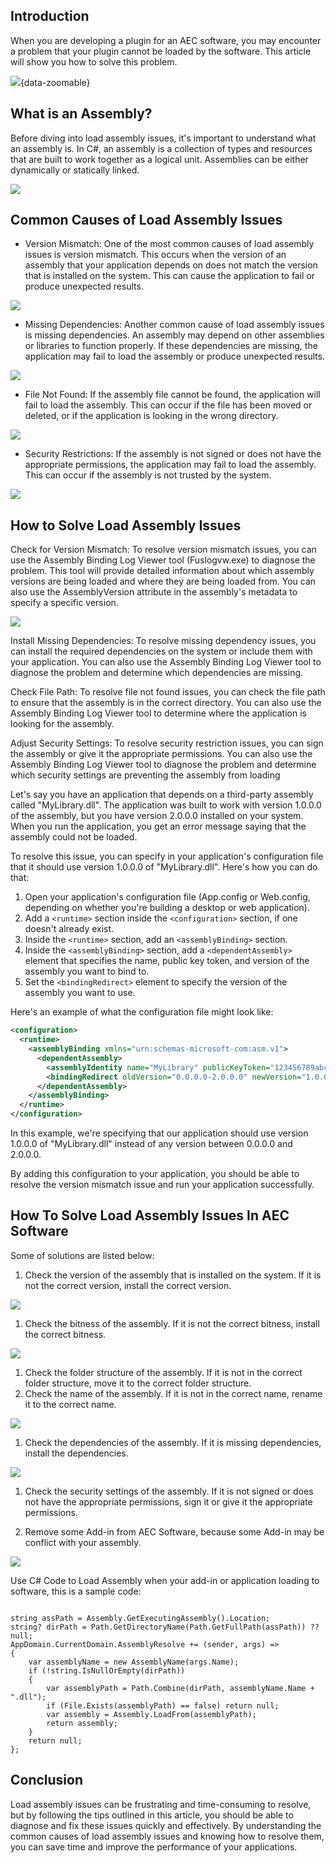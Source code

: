 
## Introduction

When you are developing a plugin for an AEC software, you may encounter a problem that your plugin cannot be loaded by the software. This article will show you how to solve this problem.

![](https://github.com/chuongmep/DataBlog/blob/master/2023-05-11-Solving-Load-Assembly-In-AEC/pic/exportdadadaw.png?raw=true){data-zoomable}

## What is an Assembly?

Before diving into load assembly issues, it's important to understand what an assembly is. In C#, an assembly is a collection of types and resources that are built to work together as a logical unit. Assemblies can be either dynamically or statically linked.

![](https://github.com/chuongmep/DataBlog/blob/master/2023-05-11-Solving-Load-Assembly-In-AEC/pic/_Image_ac0b160f-3f3f-42a5-a3ab-a18df9e3f270.png?raw=true)

## Common Causes of Load Assembly Issues

- Version Mismatch: One of the most common causes of load assembly issues is version mismatch. This occurs when the version of an assembly that your application depends on does not match the version that is installed on the system. This can cause the application to fail or produce unexpected results.

![](https://github.com/chuongmep/DataBlog/blob/master/2023-05-11-Solving-Load-Assembly-In-AEC/pic/_Image_25a524ba-f533-4695-9dd9-2785dd86a85d.png?raw=true)

- Missing Dependencies: Another common cause of load assembly issues is missing dependencies. An assembly may depend on other assemblies or libraries to function properly. If these dependencies are missing, the application may fail to load the assembly or produce unexpected results.

![](https://github.com/chuongmep/DataBlog/blob/master/2023-05-11-Solving-Load-Assembly-In-AEC/pic/_Image_b85e09b4-8771-4183-a061-b0c5facc5e5a.png?raw=true)

- File Not Found: If the assembly file cannot be found, the application will fail to load the assembly. This can occur if the file has been moved or deleted, or if the application is looking in the wrong directory.

![](https://github.com/chuongmep/DataBlog/blob/master/2023-05-11-Solving-Load-Assembly-In-AEC/pic/_Image_002a30cc-6825-4b94-926a-869e269f9f12.png?raw=true)

- Security Restrictions: If the assembly is not signed or does not have the appropriate permissions, the application may fail to load the assembly. This can occur if the assembly is not trusted by the system.

![](https://github.com/chuongmep/DataBlog/blob/master/2023-05-11-Solving-Load-Assembly-In-AEC/pic/_Image_9ff7861a-0e19-4fe1-b47e-12cdfcb6a0d5.png?raw=true)

## How to Solve Load Assembly Issues

Check for Version Mismatch: To resolve version mismatch issues, you can use the Assembly Binding Log Viewer tool (Fuslogvw.exe) to diagnose the problem. This tool will provide detailed information about which assembly versions are being loaded and where they are being loaded from. You can also use the AssemblyVersion attribute in the assembly's metadata to specify a specific version.

![](https://github.com/chuongmep/DataBlog/blob/master/2023-05-11-Solving-Load-Assembly-In-AEC/pic/_Image_56933bd6-d35a-43b1-b3b7-0556a5ad8119.png?raw=true)

Install Missing Dependencies: To resolve missing dependency issues, you can install the required dependencies on the system or include them with your application. You can also use the Assembly Binding Log Viewer tool to diagnose the problem and determine which dependencies are missing.

Check File Path: To resolve file not found issues, you can check the file path to ensure that the assembly is in the correct directory. You can also use the Assembly Binding Log Viewer tool to determine where the application is looking for the assembly.

Adjust Security Settings: To resolve security restriction issues, you can sign the assembly or give it the appropriate permissions. You can also use the Assembly Binding Log Viewer tool to diagnose the problem and determine which security settings are preventing the assembly from loading

Let's say you have an application that depends on a third-party assembly called "MyLibrary.dll". The application was built to work with version 1.0.0.0 of the assembly, but you have version 2.0.0.0 installed on your system. When you run the application, you get an error message saying that the assembly could not be loaded.

To resolve this issue, you can specify in your application's configuration file that it should use version 1.0.0.0 of "MyLibrary.dll". Here's how you can do that:

1. Open your application's configuration file (App.config or Web.config, depending on whether you're building a desktop or web application).
2. Add a `<runtime>` section inside the `<configuration>` section, if one doesn't already exist.
3. Inside the `<runtime>` section, add an `<assemblyBinding>` section.
4. Inside the `<assemblyBinding>` section, add a `<dependentAssembly>` element that specifies the name, public key token, and version of the assembly you want to bind to.
5. Set the `<bindingRedirect>` element to specify the version of the assembly you want to use.

Here's an example of what the configuration file might look like:

```xml
<configuration>
  <runtime>
    <assemblyBinding xmlns="urn:schemas-microsoft-com:asm.v1">
      <dependentAssembly>
        <assemblyIdentity name="MyLibrary" publicKeyToken="123456789abcdef" />
        <bindingRedirect oldVersion="0.0.0.0-2.0.0.0" newVersion="1.0.0.0" />
      </dependentAssembly>
    </assemblyBinding>
  </runtime>
</configuration>

```

In this example, we're specifying that our application should use version 1.0.0.0 of "MyLibrary.dll" instead of any version between 0.0.0.0 and 2.0.0.0.

By adding this configuration to your application, you should be able to resolve the version mismatch issue and run your application successfully.

## How To Solve Load Assembly Issues In AEC Software

Some of solutions are listed below:

1. Check the version of the assembly that is installed on the system. If it is not the correct version, install the correct version.

![](https://github.com/chuongmep/DataBlog/blob/master/2023-05-11-Solving-Load-Assembly-In-AEC/pic/_Image_7e77080e-dc0d-4e8f-a489-0402185baa98.png?raw=true)

1. Check the bitness of the assembly. If it is not the correct bitness, install the correct bitness.

![](https://github.com/chuongmep/DataBlog/blob/master/2023-05-11-Solving-Load-Assembly-In-AEC/pic/_Image_40f46716-a351-45cd-a303-f1acd6df0e8c.png?raw=true)

1. Check the folder structure of the assembly. If it is not in the correct folder structure, move it to the correct folder structure.
2. Check the name of the assembly. If it is not in the correct name, rename it to the correct name.

![](https://github.com/chuongmep/DataBlog/blob/master/2023-05-11-Solving-Load-Assembly-In-AEC/pic/_Image_c4e24219-f1d4-43b5-af10-ac3fa8200ee7.png?raw=true)

1. Check the dependencies of the assembly. If it is missing dependencies, install the dependencies.

![](https://github.com/chuongmep/DataBlog/blob/master/2023-05-11-Solving-Load-Assembly-In-AEC/pic/_Image_3b095e53-a368-4a69-bc69-5d58a1106192.png?raw=true)

1. Check the security settings of the assembly. If it is not signed or does not have the appropriate permissions, sign it or give it the appropriate permissions.

2. Remove some Add-in from AEC Software, because some Add-in may be conflict with your assembly.

![](https://github.com/chuongmep/DataBlog/blob/master/2023-05-11-Solving-Load-Assembly-In-AEC/pic/5352342342342324.png?raw=true)

Use C# Code to Load Assembly when your add-in or application loading to software, this is a sample code:

```cs:line-numbers

string assPath = Assembly.GetExecutingAssembly().Location;
string? dirPath = Path.GetDirectoryName(Path.GetFullPath(assPath)) ?? null;
AppDomain.CurrentDomain.AssemblyResolve += (sender, args) =>
{
    var assemblyName = new AssemblyName(args.Name);
    if (!string.IsNullOrEmpty(dirPath))
    {
        var assemblyPath = Path.Combine(dirPath, assemblyName.Name + ".dll");
        if (File.Exists(assemblyPath) == false) return null;
        var assembly = Assembly.LoadFrom(assemblyPath);
        return assembly;
    }
    return null;
};
```

## Conclusion

Load assembly issues can be frustrating and time-consuming to resolve, but by following the tips outlined in this article, you should be able to diagnose and fix these issues quickly and effectively. By understanding the common causes of load assembly issues and knowing how to resolve them, you can save time and improve the performance of your applications.